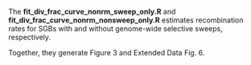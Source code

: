 The **fit_div_frac_curve_nonrm_sweep_only.R** and **fit_div_frac_curve_nonrm_nonsweep_only.R** estimates recombination rates for SGBs with and without genome-wide selective sweeps, respectively. 

Together, they generate Figure 3 and Extended Data Fig. 6.
